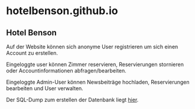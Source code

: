 # hotelbenson.github.io
## Hotel Benson
Auf der Website können sich anonyme User registrieren um sich einen Account zu erstellen.

Eingeloggte user können Zimmer reservieren, Reservierungen stornieren oder Accountinformationen abfragen/bearbeiten.

Eingeloggte Admin-User können Newsbeiträge hochladen, Reservierungen bearbeiten und User verwalten.


Der SQL-Dump zum erstellen der Datenbank liegt [hier](https://github.com/hotelbenson/hotelbenson.github.io/tree/main/db/hotelbenson.sql). 

